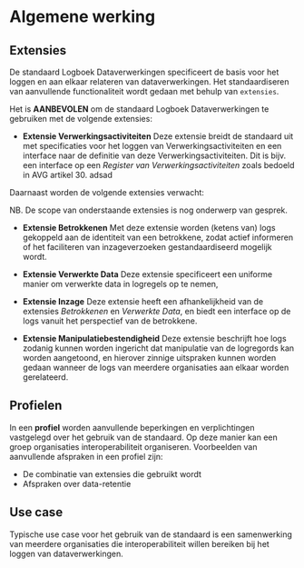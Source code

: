 # Algemene werking


## Extensies

De standaard Logboek Dataverwerkingen specificeert de basis voor het loggen en aan elkaar relateren van dataverwerkingen.
Het standaardiseren van aanvullende functionaliteit wordt gedaan met behulp van `extensies`.

Het is **AANBEVOLEN** om de standaard Logboek Dataverwerkingen te gebruiken met de volgende extensies:

- **Extensie Verwerkingsactiviteiten**
  Deze extensie breidt de standaard uit met specificaties voor het loggen van Verwerkingsactiviteiten en een interface
  naar de definitie van deze Verwerkingsactiviteiten. Dit is bijv. een interface op een *Register van Verwerkingsactiviteiten*
  zoals bedoeld in AVG artikel 30.
  adsad

Daarnaast worden de volgende extensies verwacht:

NB. De scope van onderstaande extensies is nog onderwerp van gesprek.

- **Extensie Betrokkenen**
  Met deze extensie worden (ketens van) logs gekoppeld aan de identiteit van een betrokkene, zodat actief informeren of
  het faciliteren van inzageverzoeken gestandaardiseerd mogelijk wordt.

- **Extensie Verwerkte Data**
  Deze extensie specificeert een uniforme manier om verwerkte data in logregels op te nemen,

- **Extensie Inzage**
  Deze extensie heeft een afhankelijkheid van de extensies *Betrokkenen* en *Verwerkte Data*, en biedt een interface op
  de logs vanuit het perspectief van de betrokkene.

- **Extensie Manipulatiebestendigheid**
  Deze extensie beschrijft hoe logs zodanig kunnen worden ingericht dat manipulatie van de logregords kan worden aangetoond,
  en hierover zinnige uitspraken kunnen worden gedaan wanneer de logs van meerdere organisaties aan elkaar worden gerelateerd.


## Profielen

In een **profiel** worden aanvullende beperkingen en verplichtingen vastgelegd over het gebruik van de standaard. Op deze
manier kan een groep organisaties interoperabiliteit organiseren. Voorbeelden van aanvullende afspraken in een profiel zijn:

- De combinatie van extensies die gebruikt wordt
- Afspraken over data-retentie


## Use case

Typische use case voor het gebruik van de standaard is een samenwerking van meerdere organisaties die interoperabiliteit
willen bereiken bij het loggen van dataverwerkingen.

